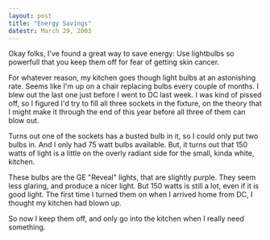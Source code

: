 ```yaml
---
layout: post
title: "Energy Savings"
datestr: March 29, 2003
---
```


Okay folks, I've found a great way to save energy: Use lightbulbs so powerfull that you keep them off for fear of getting skin cancer.

For whatever reason, my kitchen goes though light bulbs at an astonishing rate.  Seems like I'm up on a chair replacing bulbs every couple of months.  I blew out the last one just before I went to DC last week.  I was kind of pissed off, so I figured I'd try to fill all three sockets in the fixture, on the theory that I might make it through the end of this year before all three of them can blow out.

Turns out one of the sockets has a busted bulb in it, so I could only put two bulbs in.  And I only had 75 watt bulbs available.  But, it turns out that 150 watts of light is a little on the overly radiant side for the small, kinda white, kitchen.

These bulbs are the GE "Reveal" lights, that are slightly purple.  They seem less glaring, and produce a nicer light.  But 150 watts is still a lot, even if it is good light.  The first time I turned them on when I arrived home from DC, I thought my kitchen had blown up.

So now I keep them off, and only go into the kitchen when I really need something.

